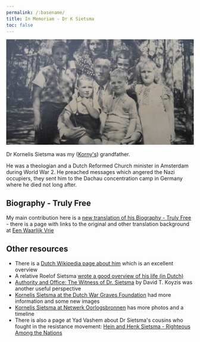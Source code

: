 ```yaml
---
permalink: /:basename/
title: In Memoriam - Dr K Sietsma
toc: false
---
```


![Dr Sietsma photo](/assets/images/dr_k_sietsma/Sietsma_family.JPG)

Dr Kornelis Sietsma was my ([Korny's](/korny)) grandfather.

He was a theologian and a Dutch Reformed Church minister in Amsterdam during World War 2. He preached messages which angered the Nazi occupiers, they sent him to the Dachau concentration camp in Germany where he died not long after.

## Biography - Truly Free

My main contribution here is a [new translation of his Biography - Truly Free](/dr_k_sietsma/2024_translation) - there is a page with links to the original and other translation background at [Een Waarlijk Vrie](/dr_k_sietsma/een_waarlijk_vrie/)

## Other resources

- There is a [Dutch Wikipedia page about him](https://nl.wikipedia.org/wiki/Kornelis_Sietsma) which is an excellent overview
- A relative Roelof Sietsma [wrote a good overview of his life (in Dutch)](http://roelsietsma-samengaan.blogspot.com/2008/09/waarom-k-sietsma-in-1942-stierf-in.html)
- [Authority and Office: The Witness of Dr. Sietsma](https://www.firstthings.com/blogs/firstthoughts/2013/02/authority-and-office-the-witness-of-dr-sietsma) by David T. Koyzis was another useful perspective
- [Kornelis  Sietsma at the Dutch War Graves Foundation](https://oorlogsgravenstichting.nl/personen/139872/kornelis-sietsma) had more information and some new images
- [Kornelis Sietsma at Netwerk Oorlogsbronnen](https://www.oorlogsbronnen.nl/tijdlijn/440810d6-f770-4b68-8e96-aa420a7b7d53) has more photos and a timeline
- There is also a page at Yad Vashem about Dr Sietsma's cousins who fought in the resistance movement: [Hein and Henk Sietsma - Righteous Among the Nations](https://www.yadvashem.org/righteous/stories/sietsma.html)
